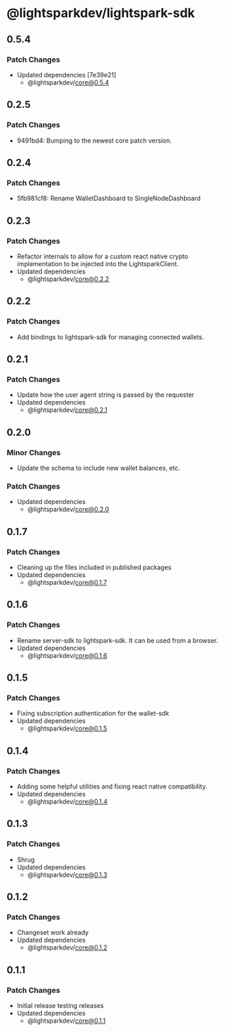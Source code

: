 # @lightsparkdev/lightspark-sdk

## 0.5.4

### Patch Changes

- Updated dependencies [7e39e21]
  - @lightsparkdev/core@0.5.4

## 0.2.5

### Patch Changes

- 9491bd4: Bumping to the newest core patch version.

## 0.2.4

### Patch Changes

- 5fb981cf8: Rename WalletDashboard to SingleNodeDashboard

## 0.2.3

### Patch Changes

- Refactor internals to allow for a custom react native crypto implementation to be injected into the LightsparkClient.
- Updated dependencies
  - @lightsparkdev/core@0.2.2

## 0.2.2

### Patch Changes

- Add bindings to lightspark-sdk for managing connected wallets.

## 0.2.1

### Patch Changes

- Update how the user agent string is passed by the requester
- Updated dependencies
  - @lightsparkdev/core@0.2.1

## 0.2.0

### Minor Changes

- Update the schema to include new wallet balances, etc.

### Patch Changes

- Updated dependencies
  - @lightsparkdev/core@0.2.0

## 0.1.7

### Patch Changes

- Cleaning up the files included in published packages
- Updated dependencies
  - @lightsparkdev/core@0.1.7

## 0.1.6

### Patch Changes

- Rename server-sdk to lightspark-sdk. It can be used from a browser.
- Updated dependencies
  - @lightsparkdev/core@0.1.6

## 0.1.5

### Patch Changes

- Fixing subscription authentication for the wallet-sdk
- Updated dependencies
  - @lightsparkdev/core@0.1.5

## 0.1.4

### Patch Changes

- Adding some helpful utilities and fixing react native compatibility.
- Updated dependencies
  - @lightsparkdev/core@0.1.4

## 0.1.3

### Patch Changes

- Shrug
- Updated dependencies
  - @lightsparkdev/core@0.1.3

## 0.1.2

### Patch Changes

- Changeset work already
- Updated dependencies
  - @lightsparkdev/core@0.1.2

## 0.1.1

### Patch Changes

- Initial release testing releases
- Updated dependencies
  - @lightsparkdev/core@0.1.1

